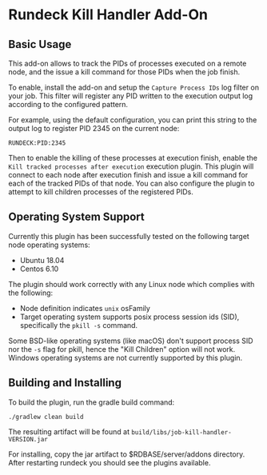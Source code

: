 # Rundeck Kill Handler Add-On

## Basic Usage

This add-on allows to track the PIDs of processes executed on a remote node, and the issue a kill command for those PIDs when the job finish.

To enable, install the add-on and setup the `Capture Process IDs` log filter on your job. This filter will register any PID written to the execution output log according to the configured pattern.

For example, using the default configuration, you can print this string to the output log to register PID 2345 on the current node:
```
RUNDECK:PID:2345
```

Then to enable the killing of these processes at execution finish, enable the `Kill tracked processes after execution` execution plugin. This plugin will connect to each node after execution finish and issue a kill command for each of the tracked PIDs of that node. You can also configure the plugin to attempt to kill children processes of the registered PIDs.


## Operating System Support

Currently this plugin has been successfully tested on the following target node operating systems:
- Ubuntu 18.04
- Centos 6.10

The plugin should work correctly with any Linux node which complies with the following:
- Node definition indicates `unix` osFamily
- Target operating system supports posix process session ids (SID), specifically the `pkill -s` command.

Some BSD-like operating systems (like macOS) don't support process SID nor the `-s` flag for pkill, hence the "Kill Children" option will not work.
Windows operating systems are not currently supported by this plugin.


## Building and Installing

To build the plugin, run the gradle build command:
```
./gradlew clean build
```
The resulting artifact will be found at `build/libs/job-kill-handler-VERSION.jar`

For installing, copy the jar artifact to $RDBASE/server/addons directory. After restarting rundeck you should see the plugins available.














